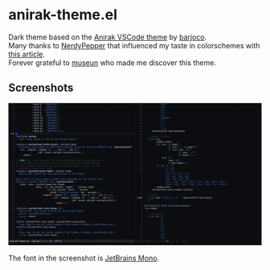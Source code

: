 # anirak-theme.el

Dark theme based on the [Anirak VSCode theme](https://github.com/barjoco/anirak) by [barjoco](https://github.com/barjoco).  
Many thanks to [NerdyPepper](https://github.com/NerdyPepper) that influenced my taste in colorschemes with [this article](https://peppe.rs/posts/color_conundrum/).  
Forever grateful to [museun](https://www.twitch.tv/museun) who made me discover this theme.

## Screenshots

![Screenshot no. 1](./screenshots/1.png)

The font in the screenshot is [JetBrains Mono](https://www.jetbrains.com/lp/mono/).
